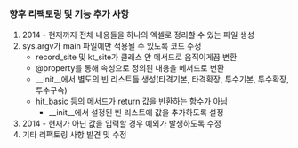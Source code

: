 ### 향후 리팩토링 및 기능 추가 사항
1. 2014 - 현재까지 전체 내용들을 하나의 엑셀로 정리할 수 있는 파일 생성
2. sys.argv가 main 파일에만 적용될 수 있도록 코드 수정
     - record_site 및 kt_site가 클래스 안 메서드로 움직이게끔 변환
     - @property를 통해 속성으로 정의된 내용을 메서드로 변환
     - __init__에서 별도의 빈 리스트들 생성(타격기본, 타격확장, 투수기본, 투수확장, 투수구속)
     - hit_basic 등의 메서드가 return 값을 반환하는 함수가 아님
        - __init__에서 설정된 빈 리스트에 값을 추가하도록 설정
3. 2014 - 현재가 아닌 값을 입력할 경우 예외가 발생하도록 수정
4. 기타 리팩토링 사항 발견 및 수정